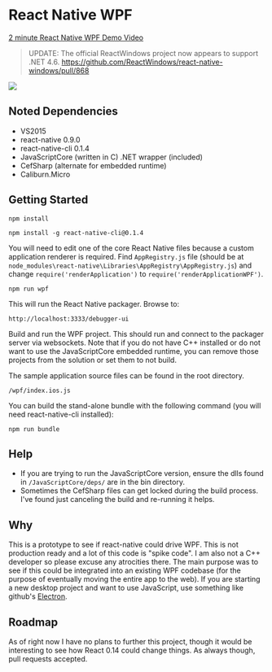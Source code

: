 # React Native WPF

[2 minute React Native WPF Demo Video](https://www.youtube.com/watch?v=9n5aJfY0ewY)

> UPDATE: The official ReactWindows project now appears to support .NET 4.6.  https://github.com/ReactWindows/react-native-windows/pull/868

![](http://i.imgur.com/ZO9MGLu.png)

## Noted Dependencies

* VS2015
* react-native 0.9.0
* react-native-cli 0.1.4
* JavaScriptCore (written in C) .NET wrapper (included)
* CefSharp (alternate for embedded runtime)
* Caliburn.Micro

## Getting Started

```
npm install
```

```
npm install -g react-native-cli@0.1.4
```

You will need to edit one of the core React Native files because a custom application renderer is required.  Find `AppRegistry.js` file (should be at `node_modules\react-native\Libraries\AppRegistry\AppRegistry.js`) and change `require('renderApplication')` to `require('renderApplicationWPF')`.

```
npm run wpf
```

This will run the React Native packager.  Browse to:

```
http://localhost:3333/debugger-ui
```

Build and run the WPF project.  This should run and connect to the packager server via websockets.  Note that if you do not have C++ installed or do not want to use the JavaScriptCore embedded runtime, you can remove those projects from the solution or set them to not build.

The sample application source files can be found in the root directory.

```
/wpf/index.ios.js
```

You can build the stand-alone bundle with the following command (you will need react-native-cli installed):

```
npm run bundle
```

## Help

* If you are trying to run the JavaScriptCore version, ensure the dlls found in `/JavaScriptCore/deps/` are in the bin directory.
* Sometimes the CefSharp files can get locked during the build process.  I've found just canceling the build and re-running it helps.

## Why

This is a prototype to see if react-native could drive WPF.  This is not production ready and a lot of this code is "spike code".  I am also not a C++ developer so please excuse any atrocities there.  The main purpose was to see if this could be integrated into an existing WPF codebase (for the purpose of eventually moving the entire app to the web).  If you are starting a new desktop project and want to use JavaScript, use something like github's [Electron](http://electron.atom.io/).

## Roadmap

As of right now I have no plans to further this project, though it would be interesting to see how React 0.14 could change things.  As always though, pull requests accepted.

